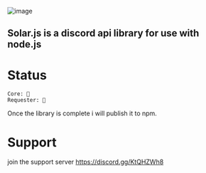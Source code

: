 ![image](https://user-images.githubusercontent.com/61085765/119387444-f404be80-bc96-11eb-83f0-fe6453ec6c72.png)

## Solar.js is a discord api library for use with node.js

# Status
```
Core: 🔴
Requester: 🔴
```

Once the library is complete i will publish it to npm.

# Support
join the support server https://discord.gg/KtQHZWh8
